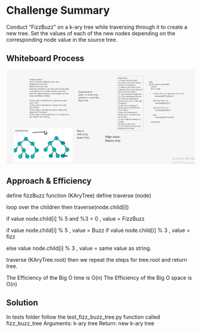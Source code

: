 # Challenge Summary

<!-- Description of the challenge -->

Conduct “FizzBuzz” on a k-ary tree while traversing through it to create a new tree.
Set the values of each of the new nodes depending on the corresponding node value in the source tree.

## Whiteboard Process
![](fizz_buzz.PNG)

<!-- Embedded whiteboard image -->

## Approach & Efficiency

define fizzBuzz function (KAryTree)
define traverse (node)

loop over the children then traverse(node.child[i])

if value node.child[i] % 5 and %3 = 0 , value = FizzBuzz

if value node.child[i] % 5 , value = Buzz
if value node.child[i] % 3 , value = fizz

else value node.child[i] % 3 , value = same value as string.

traverse (KAryTree.root)
then we repeat the steps for tree.root and return tree.

The Efficiency of the Big O time is O(n) The Efficiency of the Big O space is O(n)

## Solution
In tests folder follow the test_fizz_buzz_tree.py
function called fizz_buzz_tree
Arguments: k-ary tree
Return: new k-ary tree
